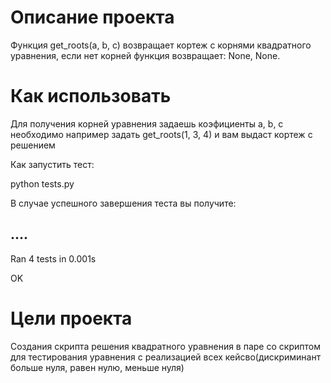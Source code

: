 ﻿# Описание проекта

Функция get_roots(a, b, c) возвращает кортеж с корнями квадратного уравнения, если нет корней функция возвращает: None, None. 

# Как использовать

Для получения корней уравнения задаешь коэфициенты a, b, c необходимо например задать get_roots(1, 3, 4) и вам выдаст кортеж с 
решением


Как запустить тест:

python tests.py


В случае успешного завершения теста вы получите:


....
----------------------------------------------------------------------
Ran 4 tests in 0.001s

OK



# Цели проекта

Создания скрипта решения квадратного уравнения в паре со скриптом для тестирования уравнения с реализацией всех 
кейсво(дискриминант больше нуля, равен нулю, меньше нуля)
